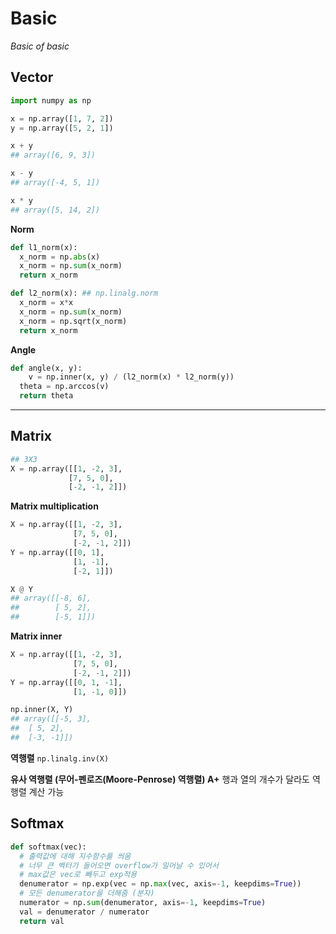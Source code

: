 # Basic
*Basic of basic*
## Vector

```python
import numpy as np

x = np.array([1, 7, 2])
y = np.array([5, 2, 1])

x + y
## array([6, 9, 3])

x - y
## array([-4, 5, 1])

x * y
## array([5, 14, 2])
```


**Norm**
```python
def l1_norm(x):
  x_norm = np.abs(x)
  x_norm = np.sum(x_norm)
  return x_norm

def l2_norm(x): ## np.linalg.norm
  x_norm = x*x
  x_norm = np.sum(x_norm)
  x_norm = np.sqrt(x_norm)
  return x_norm
```


**Angle**
```python
def angle(x, y):
	v = np.inner(x, y) / (l2_norm(x) * l2_norm(y))
  theta = np.arccos(v)
  return theta
```

---------

## Matrix
```python
## 3X3
X = np.array([[1, -2, 3],
             [7, 5, 0],
             [-2, -1, 2]])
```

**Matrix multiplication**
```python
X = np.array([[1, -2, 3],
              [7, 5, 0],
              [-2, -1, 2]])
Y = np.array([[0, 1],
              [1, -1],
              [-2, 1]])

X @ Y
## array([[-8, 6],
##        [ 5, 2],
##        [-5, 1]])
```


**Matrix inner**
```python
X = np.array([[1, -2, 3],
              [7, 5, 0],
              [-2, -1, 2]])
Y = np.array([[0, 1, -1],
              [1, -1, 0]])

np.inner(X, Y)
## array([[-5, 3],
##	[ 5, 2],
##	[-3, -1]])
```

**역행렬**
`np.linalg.inv(X)`

**유사 역행렬 (무어-펜로즈(Moore-Penrose) 역행렬) A+**
행과 열의 개수가 달라도 역행렬 계산 가능


## Softmax
```python
def softmax(vec):
  # 출력값에 대해 지수함수를 씌움
  # 너무 큰 벡터가 들어오면 overflow가 일어날 수 있어서
  # max값은 vec로 빼두고 exp적용
  denumerator = np.exp(vec = np.max(vec, axis=-1, keepdims=True))
  # 모든 denumerator을 더해줌 (분자)
  numerator = np.sum(denumerator, axis=-1, keepdims=True)
  val = denumerator / numerator
  return val
```
